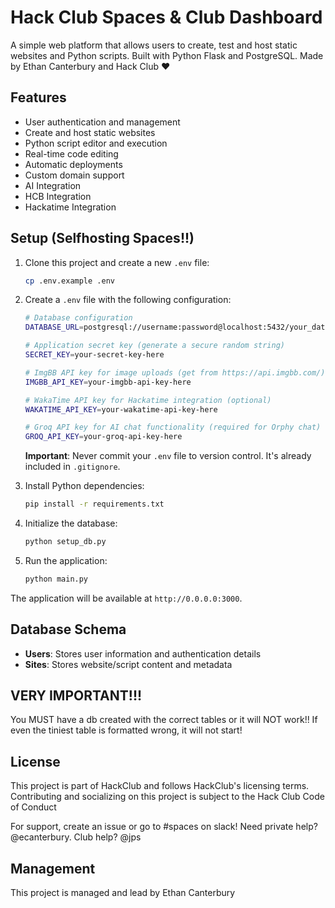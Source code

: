 
# Hack Club Spaces & Club Dashboard

A simple web platform that allows users to create, test and host static websites and Python scripts. Built with Python Flask and PostgreSQL. Made by Ethan Canterbury and Hack Club ❤️

## Features

- User authentication and management
- Create and host static websites
- Python script editor and execution
- Real-time code editing
- Automatic deployments
- Custom domain support
- AI Integration
- HCB Integration
- Hackatime Integration

## Setup (Selfhosting Spaces!!)

1. Clone this project and create a new `.env` file:
   ```bash
   cp .env.example .env
   ```

2. Create a `.env` file with the following configuration:
   ```bash
   # Database configuration
   DATABASE_URL=postgresql://username:password@localhost:5432/your_database
   
   # Application secret key (generate a secure random string)
   SECRET_KEY=your-secret-key-here
   
   # ImgBB API key for image uploads (get from https://api.imgbb.com/)
   IMGBB_API_KEY=your-imgbb-api-key-here
   
   # WakaTime API key for Hackatime integration (optional)
   WAKATIME_API_KEY=your-wakatime-api-key-here
   
   # Groq API key for AI chat functionality (required for Orphy chat)
   GROQ_API_KEY=your-groq-api-key-here
   ```
   
   **Important**: Never commit your `.env` file to version control. It's already included in `.gitignore`.

3. Install Python dependencies:
   ```bash
   pip install -r requirements.txt
   ```

4. Initialize the database:
   ```bash
   python setup_db.py
   ```

5. Run the application:
   ```bash
   python main.py
   ```

The application will be available at `http://0.0.0.0:3000`.

## Database Schema

- **Users**: Stores user information and authentication details
- **Sites**: Stores website/script content and metadata

## VERY IMPORTANT!!!

You MUST have a db created with the correct tables or it will NOT work!! If even the tiniest table is formatted wrong, it will not start!
## License

This project is part of HackClub and follows HackClub's licensing terms. Contributing and socializing on this project is subject to the Hack Club Code of Conduct

For support, create an issue or go to #spaces on slack! Need private help? @ecanterbury. Club help? @jps

## Management 

This project is managed and lead by Ethan Canterbury
